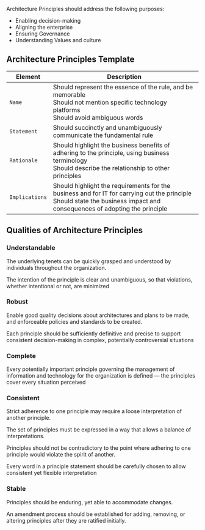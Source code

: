 Architecture Principles should address the following purposes:

* Enabling decision-making
* Aligning the enterprise
* Ensuring Governance
* Understanding Values and culture

## Architecture Principles Template 

| Element | Description |
| ------- | ----------- |
| `Name` | Should represent the essence of the rule, and be memorable <br/> Should not mention specific technology platforms <br/> Should avoid ambiguous words |
| `Statement` | Should succinctly and unambiguously communicate the fundamental rule |
| `Rationale` | Should highlight the business benefits of adhering to the principle, using business terminology <br/> Should describe the relationship to other principles |
| `Implications` | Should highlight the requirements for the business and for IT for carrying out the principle <br/> Should state the business impact and consequences of adopting the principle |

## Qualities of Architecture Principles

### Understandable

The underlying tenets can be quickly grasped and understood by individuals throughout the organization.

The intention of the principle is clear and unambiguous, so that violations, whether intentional or not, are minimized

### Robust

Enable good quality decisions about architectures and plans to be made, and enforceable policies and standards to be created. 

Each principle should be sufficiently definitive and precise to support consistent decision-making in complex, potentially controversial situations

### Complete

Every potentially important principle governing the management of information and technology for the organization is defined — the principles cover every situation perceived

### Consistent

Strict adherence to one principle may require a loose interpretation of another principle. 

The set of principles must be expressed in a way that allows a balance of interpretations. 

Principles should not be contradictory to the point where adhering to one principle would violate the spirit of another. 

Every word in a principle statement should be carefully chosen to allow consistent yet flexible interpretation

### Stable

Principles should be enduring, yet able to accommodate changes.

An amendment process should be established for adding, removing, or altering principles after they are ratified initially.
